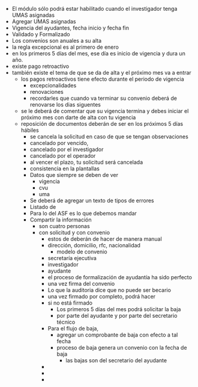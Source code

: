 - El módulo sólo podrá estar habilitado cuando el investigador tenga UMAS asignadas
- Agregar UMAS asignadas
- Vigencia del ayudantes, fecha inicio y fecha fin
- Validado y Formalizado
- Los convenios son anuales a su alta
- la regla excepcional es al primero de enero
- en los primeros 5 días del mes, ese día es inicio de vigencia y dura un año.
- existe pago retroactivo
- también existe el tema de que se da de alta y el próximo mes va a entrar
	- los pagos retroactivos tiene efecto durante el periodo de vigencia
		- excepcionalidades
		- renovaciones
		- recordarles que cuando va  terminar su convenio deberá de renovarse los dias siguentes
	- se le deberá de comentar que su vigencia termina y debes iniciar el próximo mes con darte de alta con tu vigencia
	- reposición de documentos deberán de ser en los próximos 5 días hábiles
		- se cancela la solicitud en caso de que se tengan observaciones
		- cancelado por vencido,
		- cancelado por el investigador
		- cancelado por el operador
		- al vencer el plazo, tu solicitud será cancelada
		- consistencia en la plantallas
		- Datos que siempre se deben de ver
			- vigencia
			- cvu
			- uma
		- Se deberá de agregar un texto de tipos de errores
		- Listado de
		- Para lo del ASF es lo que debemos mandar
		- Compartir la información
			- son cuatro personas
			- con solicitud y con convenio
				- estos de deberán de hacer de manera manual
				- dirección, domicilio, rfc, nacionalidad
					- modelo de convenio
				- secretaría ejecutiva
				- investigador
				- ayudante
				- el proceso de formalización de ayudantía ha sido perfecto
				- una vez firma del convenio
				- Lo que la auditoria dice que no puede ser becario
				- una vez firmado por completo, podrá hacer
				- si no está firmado
					- Los primeros 5 días del mes podrá solicitar la baja
					- por parte del ayudante y por parte del secretario técnico
				- Para el flujo de baja,
					- agregar un comprobante de baja con efecto a tal fecha
					- proceso de baja genera un convenio con la fecha de baja
						- las bajas son del secretario del ayudante
				-
				-
				-